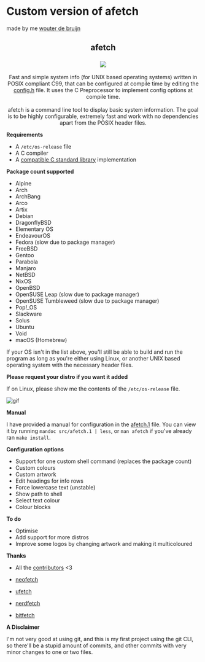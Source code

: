 # Custom version of afetch
made by me [wouter de bruijn]("https://wouterdb.nl)

<h2 align="center"> afetch </h2>

<h3 align="center"> <img src="img/logo.png"> </h3>


<p align=center>Fast and simple system info (for UNIX based operating systems) written in POSIX compliant C99, that can be configured at compile time by editing the <a href="src/config.h">config.h</a> file. It uses the C Preprocessor to implement config options at compile time. <br> <br>
afetch is a command line tool to display basic system information. The goal is to be highly configurable, extremely fast and work with no dependencies apart from the POSIX header files. </p>

**Requirements**
*  A `/etc/os-release` file
*  A C compiler
*  A <a href="https://en.wikipedia.org/wiki/C_POSIX_library">compatible C standard library</a> implementation

**Package count supported**

*  Alpine
*  Arch
*  ArchBang
*  Arco
*  Artix
*  Debian
*  DragonflyBSD
*  Elementary OS
*  EndeavourOS
*  Fedora (slow due to package manager)
*  FreeBSD
*  Gentoo
*  Parabola
*  Manjaro
*  NetBSD
*  NixOS
*  OpenBSD
*  OpenSUSE Leap (slow due to package manager)
*  OpenSUSE Tumbleweed (slow due to package manager)
*  Pop!_OS
*  Slackware
*  Solus
*  Ubuntu
*  Void
*  macOS (Homebrew)

If your OS isn't in the list above, you'll still be able to build and run the program as long as you're either using Linux, or another UNIX based operating system with the necessary header files.


**Please request your distro if you want it added**

If on Linux, please show me the contents of the `/etc/os-release` file.


![gif](img/preview.gif)

**Manual**

I have provided a manual for configuration in the [afetch.1](src/afetch.1) file. You can view it by running `mandoc src/afetch.1 | less`, or `man afetch` if you've already ran `make install`.


**Configuration options**
*  Support for one custom shell command (replaces the package count)
*  Custom colours
*  Custom artwork
*  Edit headings for info rows
*  Force lowercase text (unstable)
*  Show path to shell
*  Select text colour
*  Colour blocks



**To do**
*  Optimise
*  Add support for more distros
*  Improve some logos by changing artwork and making it multicoloured

**Thanks**
*  All the [contributors](https://github.com/13-CF/afetch/graphs/contributors) <3

*  [neofetch](https://github.com/dylanaraps/neofetch)
*  [ufetch](https://github.com/jschx/ufetch)
*  [nerdfetch](https://github.com/ThatOneCalculator/NerdFetch)
*  [bitfetch](https://gitlab.com/bit9tream/bitfetch)

**A Disclaimer**

I'm not very good at using git, and this is my first project using the git CLI, so there'll be a stupid amount of commits, and other commits with very minor changes to one or two files.

